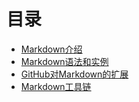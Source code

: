 # 目录

- [Markdown介绍](intro.md)
- [Markdown语法和实例](basic-syntax-examples.md)
- [GitHub对Markdown的扩展](gfm.md)
- [Markdown工具链](toolchain.md)
